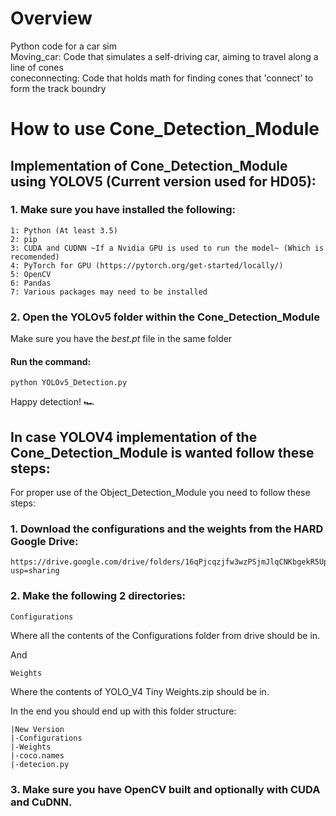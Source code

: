 # Overview
Python code for a car sim <br/>
Moving_car: Code that simulates a self-driving car, aiming to travel along a line of cones <br/>
coneconnecting: Code that holds math for finding cones that 'connect' to form the track boundry <br/>

# How to use Cone_Detection_Module 

## Implementation of Cone_Detection_Module using YOLOV5 (Current version used for HD05):

### 1. Make sure you have installed the following:
```
1: Python (At least 3.5)
2: pip
3: CUDA and CUDNN ~If a Nvidia GPU is used to run the model~ (Which is recomended)
4: PyTorch for GPU (https://pytorch.org/get-started/locally/)
5: OpenCV
6: Pandas
7: Various packages may need to be installed 
```
### 2. Open the YOLOv5 folder within the Cone_Detection_Module
Make sure you have the *best.pt* file in the same folder
#### Run the command: 
```
python YOLOv5_Detection.py
```
Happy detection! 🏎️ 

## In case YOLOV4 implementation of the Cone_Detection_Module is wanted follow these steps:  
  
For proper use of the Object_Detection_Module you need to follow these steps:

### 1. Download the configurations and the weights from the HARD Google Drive:
```
https://drive.google.com/drive/folders/16qPjcqzjfw3wzPSjmJlqCNKbgekR5UpY?usp=sharing
```
### 2. Make the following 2 directories:
```
Configurations
```
Where all the contents of the Configurations folder from drive should be in. </br>

And
```
Weights
```
Where the contents of YOLO_V4 Tiny Weights.zip should be in. </br>

In the end you should end up with this folder structure:
```
|New Version
|-Configurations
|-Weights
|-coco.names
|-detecion.py
```
### 3. Make sure you have OpenCV built and optionally with CUDA and CuDNN.
